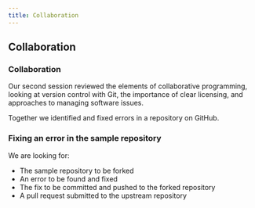 ```yaml
---
title: Collaboration
---
```


## Collaboration

### Collaboration

Our second session reviewed the elements of collaborative programming, looking at version control with Git, the importance of clear licensing, and approaches to managing software issues. 

Together we identified and fixed errors in a repository on GitHub.

### Fixing an error in the sample repository

We are looking for:

* The sample repository to be forked
* An error to be found and fixed
* The fix to be committed and pushed to the forked repository
* A pull request submitted to the upstream repository

